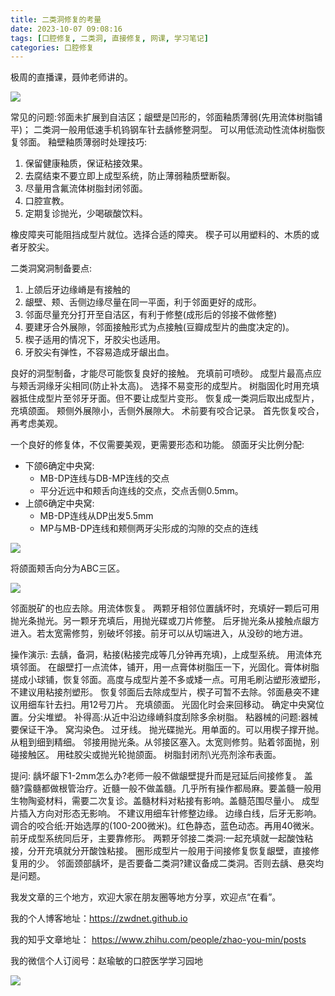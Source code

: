 ```yaml
---
title: 二类洞修复的考量
date: 2023-10-07 09:08:16
tags: [口腔修复, 二类洞, 直接修复, 网课, 学习笔记]
categories: 口腔修复
---
```

极周的直播课，聂帅老师讲的。

![](https://zymblog-1258069789.cos.ap-chengdu.myqcloud.com/blog0421-filling/01.jpg)

常见的问题:邻面未扩展到自洁区；龈壁是凹形的，邻面釉质薄弱(先用流体树脂铺平)；
二类洞一般用低速手机钨钢车针去龋修整洞型。
可以用低流动性流体树脂恢复邻面。
釉壁釉质薄弱时处理技巧:
1. 保留健康釉质，保证粘接效果。
2. 去腐结束不要立即上成型系统，防止薄弱釉质壁断裂。
3. 尽量用含氟流体树脂封闭邻面。
4. 口腔宣教。
5. 定期复诊抛光，少喝碳酸饮料。

橡皮障夹可能阻挡成型片就位。选择合适的障夹。
楔子可以用塑料的、木质的或者牙胶尖。

二类洞窝洞制备要点:
1. 上颌后牙边缘嵴是有接触的
2. 龈壁、颊、舌侧边缘尽量在同一平面，利于邻面更好的成形。
3. 邻面尽量充分打开至自洁区，有利于修整(成形后的邻接不做修整)
4. 要建牙合外展隙，邻面接触形式为点接触(豆瓣成型片的曲度决定的)。
5. 楔子适用的情况下，牙胶尖也适用。
6. 牙胶尖有弹性，不容易造成牙龈出血。

良好的洞型制备，才能尽可能恢复良好的接触。
充填前可喷砂。
成型片最高点应与颊舌洞缘牙尖相同(防止补太高)。
选择不易变形的成型片。
树脂固化时用充填器抵住成型片至邻牙牙面。但不要让成型片变形。
恢复成一类洞后取出成型片，充填颌面。
颊侧外展隙小，舌侧外展隙大。
术前要有咬合记录。
首先恢复咬合，再考虑美观。

一个良好的修复体，不仅需要美观，更需要形态和功能。
颌面牙尖比例分配:
- 下颌6确定中央窝:
    - MB-DP连线与DB-MP连线的交点
    - 平分近远中和颊舌向连线的交点，交点舌侧0.5mm。
- 上颌6确定中央窝:
    - MB-DP连线从DP出发5.5mm
    - MP与MB-DP连线和颊侧两牙尖形成的沟隙的交点的连线

![](https://zymblog-1258069789.cos.ap-chengdu.myqcloud.com/blog0421-filling/02.jpg)

将颌面颊舌向分为ABC三区。

![](https://zymblog-1258069789.cos.ap-chengdu.myqcloud.com/blog0421-filling/03.jpg)

邻面脱矿的也应去除。用流体恢复。
两颗牙相邻位置龋坏时，充填好一颗后可用抛光条抛光。另一颗牙充填后，用抛光碟或刀片修整。
后牙抛光条从接触点龈方进入。若太宽需修剪，别破坏邻接。前牙可以从切端进入，从没砂的地方进。

操作演示:
去龋，备洞，粘接(粘接完成等几分钟再充填)，上成型系统。
用流体充填邻面。
在龈壁打一点流体，铺开，用一点膏体树脂压一下，光固化。膏体树脂搓成小球铺，恢复邻面。高度与成型片差不多或矮一点。可用毛刷沾塑形液塑形，不建议用粘接剂塑形。
恢复邻面后去除成型片，楔子可暂不去除。邻面悬突不建议用细车针去扫。用12号刀片。
充填颌面。
光固化时会来回移动。
确定中央窝位置。分尖堆塑。
补得高:从近中沿边缘嵴斜度刮除多余树脂。
粘器械的问题:器械要保证干净。
窝沟染色。
过牙线。
抛光碟抛光。用单面的。可以用楔子撑开抛。从粗到细到精细。
邻接用抛光条。从邻接区塞入。太宽则修剪。贴着邻面抛，别碰接触区。
用硅胶尖或抛光轮抛颌面。
树脂封闭剂\光亮剂涂布表面。

提问:
龋坏龈下1-2mm怎么办?老师一般不做龈壁提升而是冠延后间接修复。
盖髓?露髓都做根管治疗。近髓一般不做盖髓。几乎所有操作都局麻。要盖髓一般用生物陶瓷材料，需要二次复诊。盖髓材料对粘接有影响。盖髓范围尽量小。
成型片插入方向对形态无影响。
不建议用细车针修整边缘。
边缘白线，后牙无影响。
调合的咬合纸:开始选厚的(100-200微米)。红色静态，蓝色动态。再用40微米。
前牙成型系统同后牙，主要靠修形。
两颗牙邻接二类洞:一起充填就一起酸蚀粘接，分开充填就分开酸蚀粘接。
圈形成型片一般用于间接修复恢复龈壁，直接修复用的少。
邻面颈部龋坏，是否要备二类洞?建议备成二类洞。否则去龋、悬突均是问题。





我发文章的三个地方，欢迎大家在朋友圈等地方分享，欢迎点“在看”。

我的个人博客地址：https://zwdnet.github.io

我的知乎文章地址： https://www.zhihu.com/people/zhao-you-min/posts

我的微信个人订阅号：赵瑜敏的口腔医学学习园地

![](https://zymblog-1258069789.cos.ap-chengdu.myqcloud.com/other/wx.jpg)
